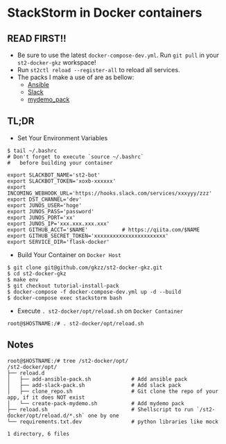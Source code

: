 # StackStorm in Docker containers


## READ FIRST!!

- Be sure to use the latest `docker-compose-dev.yml`. Run `git pull` in your `st2-docker-gkz` workspace!
- Run `st2ctl reload --register-all` to reload all services.
- The packs I make a use of are as bellow:
  - [Ansible](https://github.com/StackStorm-Exchange/stackstorm-ansible)
  - [Slack](https://github.com/StackStorm-Exchange/stackstorm-slack)
  - [mydemo_pack](https://github.com/gkzz/mydemo_pack)


## TL;DR

- Set Your Environment Variables
```
$ tail ~/.bashrc
# Don't forget to execute `source ~/.bashrc` 
#   before building your container

export SLACKBOT_NAME='st2-bot'
export SLACKBOT_TOKEN='xoxb-xxxxxx'
export INCOMING_WEBHOOK_URL='https://hooks.slack.com/services/xxxyyy/zzz'
export DST_CHANNEL='dev'
export JUNOS_USER='hoge'
export JUNOS_PASS='password'
export JUNOS_PORT='xx'            
export JUNOS_IP='xxx.xxx.xxx.xxx'               
export GITHUB_ACCT='$NAME'           # https://qiita.com/$NAME
export GITHUB_SECRET_TOKEN='xxxxxxxxxxxxxxxxxxxxxxx'
export SERVICE_DIR='flask-docker'
```

- Build Your Container on `Docker Host`
```
$ git clone git@github.com/gkzz/st2-docker-gkz.git 
$ cd st2-docker-gkz
$ make env
$ git checkout tutorial-install-pack
$ docker-compose -f docker-compose-dev.yml up -d --build
$ docker-compose exec stackstorm bash
```

- Execute `. st2-docker/opt/reload.sh` on `Docker Container`
```
root@$HOSTNAME:/# . st2-docker/opt/reload.sh
````


## Notes

```
root@$HOSTNAME:/# tree /st2-docker/opt/
/st2-docker/opt/
├── reload.d
│   ├── add-ansible-pack.sh             # Add ansible pack
│   ├── add-slack-pack.sh               # Add slack pack
│   ├── clone_repo.sh                   # Git clone the repo of your app, if it does NOT exist
│   └── create-pack-mydemo.sh           # Add mydemo pack
├── reload.sh                           # Shellscript to run `/st2-docker/opt/reload.d/*.sh` one by one
└── requirements.txt.dev                # python libraries like mock

1 directory, 6 files
```